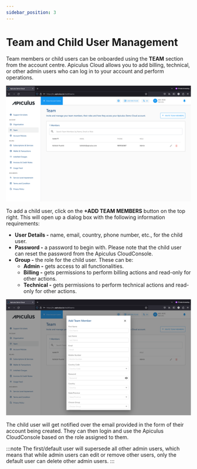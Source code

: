```yaml
---
sidebar_position: 3
---
```

# Team and Child User Management

Team members or child users can be onboarded using the **TEAM** section from the account centre. Apiculus Cloud allows you to add billing, technical, or other admin users who can log in to your account and perform operations.

![Team and Child User Management](img/TeamandChildUserManagement1.png)

To add a child user, click on the **+ADD TEAM MEMBERS** button on the top right. This will open up a dialog box with the following information requirements:

- **User Details -** name, email, country, phone number, etc., for the child user.
- **Password -** a password to begin with. Please note that the child user can reset the password from the Apiculus CloudConsole.
- **Group -** the role for the child user. These can be:
    - **Admin -** gets access to all functionalities.
    - **Billing -** gets permissions to perform billing actions and read-only for other actions.
    - **Technical -** gets permissions to perform technical actions and read-only for other actions.

![Team and Child User Management](img/TeamandChildUserManagement2.png)

The child user will get notified over the email provided in the form of their account being created. They can then login and use the Apiculus CloudConsole based on the role assigned to them.

:::note
The first/default user will supersede all other admin users, which means that while admin users can edit or remove other users, only the default user can delete other admin users.
:::